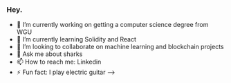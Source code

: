 ### Hey.

- 🔭 I’m currently working on getting a computer science degree from WGU
- 🌱 I’m currently learning Solidity and React
- 👯 I’m looking to collaborate on machine learning and blockchain projects
- 💬 Ask me about sharks
- 📫 How to reach me: Linkedin
- ⚡ Fun fact: I play electric guitar
-->
